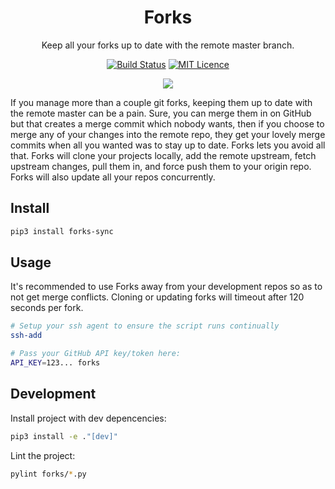 <div align="center">

# Forks

Keep all your forks up to date with the remote master branch.

[![Build Status](https://travis-ci.com/Justintime50/forks.svg?branch=master)](https://travis-ci.com/Justintime50/forks)
[![MIT Licence](https://badges.frapsoft.com/os/mit/mit.svg?v=103)](https://opensource.org/licenses/mit-license.php)

<img src="assets/showcase.png">

</div>

If you manage more than a couple git forks, keeping them up to date with the remote master can be a pain. Sure, you can merge them in on GitHub but that creates a merge commit which nobody wants, then if you choose to merge any of your changes into the remote repo, they get your lovely merge commits when all you wanted was to stay up to date. Forks lets you avoid all that. Forks will clone your projects locally, add the remote upstream, fetch upstream changes, pull them in, and force push them to your origin repo. Forks will also update all your repos concurrently.

## Install

```bash
pip3 install forks-sync
```

## Usage

It's recommended to use Forks away from your development repos so as to not get merge conflicts. Cloning or updating forks will timeout after 120 seconds per fork.

```bash
# Setup your ssh agent to ensure the script runs continually
ssh-add

# Pass your GitHub API key/token here:
API_KEY=123... forks
```

## Development

Install project with dev depencencies:

```bash
pip3 install -e ."[dev]"
```

Lint the project:

```bash
pylint forks/*.py
```

